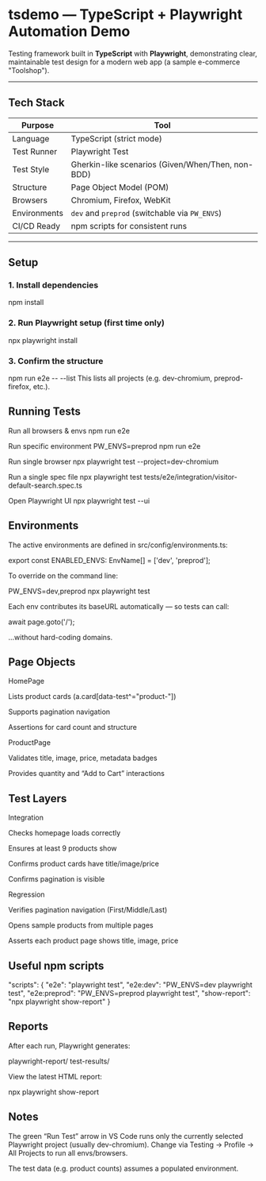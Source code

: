 # tsdemo — TypeScript + Playwright Automation Demo

Testing framework built in **TypeScript** with **Playwright**, demonstrating clear, maintainable test design for a modern web app (a sample e-commerce "Toolshop").

---

## Tech Stack

| Purpose      | Tool                                              |
| ------------ | ------------------------------------------------- |
| Language     | TypeScript (strict mode)                          |
| Test Runner  | Playwright Test                                   |
| Test Style   | Gherkin-like scenarios (Given/When/Then, non-BDD) |
| Structure    | Page Object Model (POM)                           |
| Browsers     | Chromium, Firefox, WebKit                         |
| Environments | `dev` and `preprod` (switchable via `PW_ENVS`)    |
| CI/CD Ready  | npm scripts for consistent runs                   |

---

## Setup

### 1. Install dependencies

npm install

### 2. Run Playwright setup (first time only)

npx playwright install

### 3. Confirm the structure

npm run e2e -- --list
This lists all projects (e.g. dev-chromium, preprod-firefox, etc.).

## Running Tests

Run all browsers & envs
npm run e2e

Run specific environment
PW_ENVS=preprod npm run e2e

Run single browser
npx playwright test --project=dev-chromium

Run a single spec file
npx playwright test tests/e2e/integration/visitor-default-search.spec.ts

Open Playwright UI
npx playwright test --ui

## Environments

The active environments are defined in
src/config/environments.ts:

export const ENABLED_ENVS: EnvName[] = ['dev', 'preprod'];

To override on the command line:

PW_ENVS=dev,preprod npx playwright test

Each env contributes its baseURL automatically — so tests can call:

await page.goto('/');

…without hard-coding domains.

## Page Objects

HomePage

Lists product cards (a.card[data-test^="product-"])

Supports pagination navigation

Assertions for card count and structure

ProductPage

Validates title, image, price, metadata badges

Provides quantity and “Add to Cart” interactions

## Test Layers

Integration

Checks homepage loads correctly

Ensures at least 9 products show

Confirms product cards have title/image/price

Confirms pagination is visible

Regression

Verifies pagination navigation (First/Middle/Last)

Opens sample products from multiple pages

Asserts each product page shows title, image, price

## Useful npm scripts

"scripts": {
"e2e": "playwright test",
"e2e:dev": "PW_ENVS=dev playwright test",
"e2e:preprod": "PW_ENVS=preprod playwright test",
"show-report": "npx playwright show-report"
}

## Reports

After each run, Playwright generates:

playwright-report/
test-results/

View the latest HTML report:

npx playwright show-report

## Notes

The green “Run Test” arrow in VS Code runs only the currently selected Playwright project (usually dev-chromium).
Change via Testing → Profile → All Projects to run all envs/browsers.

The test data (e.g. product counts) assumes a populated environment.
